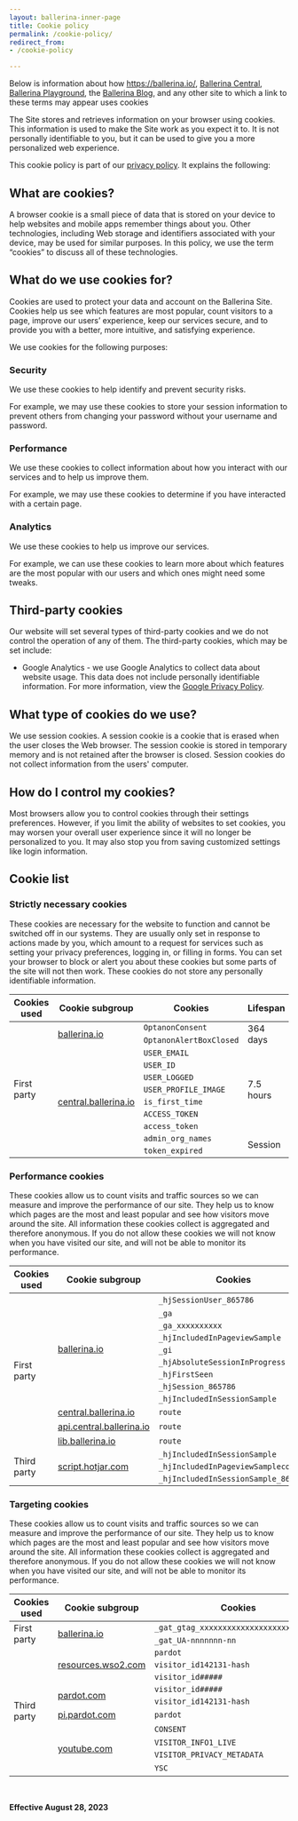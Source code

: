 ```yaml
---
layout: ballerina-inner-page
title: Cookie policy
permalink: /cookie-policy/
redirect_from:
- /cookie-policy

---
```


Below is information about how <a target="_blank" href="https://ballerina.io/">https://ballerina.io/</a>, <a target="_blank" href="https://central.ballerina.io/">Ballerina Central</a>, <a target="_blank" href="https://play.ballerina.io/">Ballerina Playground</a>, the <a target="_blank" href="https://blog.ballerina.io/">Ballerina Blog</a>, and any other site to which a link to these terms may appear uses cookies

The Site stores and retrieves information on your browser using cookies. This information is used to make the Site work as you expect it to. It is not personally identifiable to you, but it can be used to give you a more personalized web experience.

This cookie policy is part of our <a target="_blank" href="/privacy-policy/">privacy policy</a>. It explains the following:

## What are cookies?

A browser cookie is a small piece of data that is stored on your device to help websites and mobile apps remember things about you. Other technologies, including Web storage and identifiers associated with your device, may be used for similar purposes. In this policy, we use the term “cookies” to discuss all of these technologies.

## What do we use cookies for?

Cookies are used to protect your data and account on the Ballerina Site. Cookies help us see which features are most popular, count visitors to a page, improve our users’ experience, keep our services secure, and to provide you with a better, more intuitive, and satisfying experience.

We use cookies for the following purposes:

### Security

We use these cookies to help identify and prevent security risks.

For example, we may use these cookies to store your session information to prevent others from changing your password without your username and password.

### Performance

We use these cookies to collect information about how you interact with our services and to help us improve them.

For example, we may use these cookies to determine if you have interacted with a certain page.

### Analytics

We use these cookies to help us improve our services.

For example, we can use these cookies to learn more about which features are the most popular with our users and which ones might need some tweaks.

## Third-party cookies

Our website will set several types of third-party cookies and we do not control the operation of any of them. The third-party cookies, which may be set include:

- Google Analytics - we use Google Analytics to collect data about website usage. This data does not include personally identifiable information. For more information, view the <a target="_blank" href="https://policies.google.com/privacy">Google Privacy Policy</a>.

## What type of cookies do we use?

We use session cookies. A session cookie is a cookie that is erased when the user closes the Web browser. The session cookie is stored in temporary memory and is not retained after the browser is closed. Session cookies do not collect information from the users' computer.

## How do I control my cookies?

Most browsers allow you to control cookies through their settings preferences. However, if you limit the ability of websites to set cookies, you may worsen your overall user experience since it will no longer be personalized to you. It may also stop you from saving customized settings like login information.

## Cookie list

### Strictly necessary cookies

These cookies are necessary for the website to function and cannot be switched off in our systems. They are usually only set in response to actions made by you, which amount to a request for services such as setting your privacy preferences, logging in, or filling in forms. You can set your browser to block or alert you about these cookies but some parts of the site will not then work. These cookies do not store any personally identifiable information.

<table>
  <thead>
    <tr>
      <th>Cookies used</th>
      <th>Cookie subgroup</th>
      <th>Cookies</th>
      <th>Lifespan</th>
    </tr>
  </thead>
  <tbody>
    <tr>
      <td rowspan="11" colspan="1">First party</div></td>
      <td rowspan="2" colspan="1"><a class="in-cell-link" href="http://ballerina.io" target="_blank">ballerina.io</a></td>
      <td><code>OptanonConsent</code></td>
      <td rowspan="2" colspan="1">364 days</td>
    </tr>
    <tr>
      <td><code>OptanonAlertBoxClosed</code></td>
    </tr>
    <tr>
      <td rowspan="9" colspan="1"><a class="in-cell-link" href="http://central.ballerina.io" target="_blank">central.ballerina.io</a></td>
      <td><code>USER_EMAIL</code></td>
      <td rowspan="7" colspan="1">7.5 hours</td>
    </tr>
    <tr>
      <td><code>USER_ID</code></td>
    </tr>
    <tr>
      <td><code>USER_LOGGED</code></td>
    </tr>
    <tr>
      <td><code>USER_PROFILE_IMAGE</code></td>
    </tr>
    <tr>
      <td><code>is_first_time</code></td>
    </tr>
    <tr>
      <td><code>ACCESS_TOKEN</code></td>
    </tr>
    <tr>
      <td><code>access_token</code></td>
    </tr>
    <tr>
      <td><code>admin_org_names</code></td>
      <td rowspan="2" colspan="1">Session</td>
    </tr>
    <tr>
      <td><code>token_expired</code></td>
    </tr>
  </tbody>
</table>

### Performance cookies

These cookies allow us to count visits and traffic sources so we can measure and improve the performance of our site. They help us to know which pages are the most and least popular and see how visitors move around the site. All information these cookies collect is aggregated and therefore anonymous. If you do not allow these cookies we will not know when you have visited our site, and will not be able to monitor its performance.

<table>
  <thead>
    <tr>
      <th>Cookies used</th>
      <th>Cookie subgroup</th>
      <th>Cookies</th>
      <th>Lifespan (Days)</th>
    </tr>
  </thead>
  <tbody>
    <tr>
      <td rowspan="12" colspan="1">First party</td>
      <td rowspan="9" colspan="1"><a class="in-cell-link" href="http://ballerina.io" target="_blank">ballerina.io</a></td>
      <td><code>_hjSessionUser_865786</code></td>
      <td>364</td>
    </tr>
    <tr>
      <td><code>_ga</code></td>
      <td rowspan="2" colspan="1">729</div></td>
    </tr>
    <tr>
      <td><code>_ga_xxxxxxxxxx</code></td>
    </tr>
    <tr>
      <td><code>_hjIncludedInPageviewSample</code></td>
      <td rowspan="12" colspan="1">0</td>
    </tr>
    <tr>
      <td><code>_gi</code></td>
    </tr>
    <tr>
      <td><code>_hjAbsoluteSessionInProgress</code></td>
    </tr>
    <tr>
      <td><code>_hjFirstSeen</code></td>
    </tr>
    <tr>
      <td><code>_hjSession_865786</code></td>
    </tr>
    <tr>
      <td><code>_hjIncludedInSessionSample</code></td>
    </tr>
    <tr>
      <td><a class="in-cell-link" href="http://central.ballerina.io" target="_blank">central.ballerina.io</a></td>
      <td><code>route</code></td>
    </tr>
    <tr>
      <td><a class="in-cell-link" href="http://api.central.ballerina.io" target="_blank">api.central.ballerina.io</a></td>
      <td><code>route</code></td>
    </tr>
    <tr>
      <td><a class="in-cell-link" href="http://lib.ballerina.io" target="_blank">lib.ballerina.io</a></td>
      <td><code>route</code></td>
    </tr>
    <tr>
      <td rowspan="3" colspan="1">Third party</td>
      <td rowspan="3" colspan="1"><a class="in-cell-link" href="http://script.hotjar.com" target="_blank">script.hotjar.com</a></td>
      <td><code>_hjIncludedInSessionSample</code></td>
    </tr>
    <tr>
      <td><code>_hjIncludedInPageviewSample</<code>code></td>
    </tr>
    <tr>
      <td><code>_hjIncludedInSessionSample_865786</code></td>
    </tr>
  </tbody>
</table>

### Targeting cookies

These cookies allow us to count visits and traffic sources so we can measure and improve the performance of our site. They help us to know which pages are the most and least popular and see how visitors move around the site. All information these cookies collect is aggregated and therefore anonymous. If you do not allow these cookies we will not know when you have visited our site, and will not be able to monitor its performance.

<table>
  <thead>
    <tr>
      <th>Cookies used</th>
      <th>Cookie subgroup</th>
      <th>Cookies</th>
      <th>Lifespan (Days)</th>
    </tr>
  </thead>
  <tbody>
    <tr>
      <td rowspan="2" colspan="1">First party</td>
      <td rowspan="2" colspan="1"><a class="in-cell-link" href="http://ballerina.io" target="_blank">ballerina.io</a></td>
      <td><code>_gat_gtag_xxxxxxxxxxxxxxxxxxxxxxxxxxx</code></td>
      <td rowspan="3" colspan="1">0</td>
    </tr>
    <tr>
      <td><code>_gat_UA-nnnnnnn-nn</code></td>
    </tr>
    <tr>
      <td rowspan="10" colspan="1">Third party</td>
      <td rowspan="3" colspan="1"><a class="in-cell-link" href="http://resources.wso2.com" target="_blank">resources.wso2.com</a></td>
      <td><code>pardot</code></td>
    </tr>
    <tr>
      <td><code>visitor_id142131-hash</code></td>
      <td rowspan="4" colspan="1">3649</div></td>
    </tr>
    <tr>
      <td><code>visitor_id#####</code></td>
    </tr>
    <tr>
      <td rowspan="2" colspan="1"><a class="in-cell-link" href="http://pardot.com" target="_blank">pardot.com</a></td>
      <td><code>visitor_id#####</code></td>
    </tr>
    <tr>
      <td><code>visitor_id142131-hash</code></td>
    </tr>
    <tr>
      <td><a class="in-cell-link" href="http://pi.pardot.com" target="_blank">pi.pardot.com</a></td>
      <td><code>pardot</code></td>
      <td>0</td>
    </tr>
    <tr>
      <td rowspan="4" colspan="1"><a class="in-cell-link" href="http://youtube.com" target="_blank">youtube.com</a></td>
      <td><code>CONSENT</code></td>
      <td>729</td>
    </tr>
    <tr>
      <td><code>VISITOR_INFO1_LIVE</code></td>
      <td rowspan="2" colspan="1">179</td>
    </tr>
    <tr>
      <td><code>VISITOR_PRIVACY_METADATA</code></td>
    </tr>
    <tr>
      <td><code>YSC</code></td>
      <td>0</td>
    </tr>
  </tbody>
</table><br/>

**Effective August 28, 2023**

